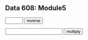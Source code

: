 <html>

<body>

<h2>Data 608: Module5</h2>

<script type="text/javascript">

document.write('<p><i>1.Create a function to reverse any word that you type in. This can be typed into either an input box or an alert box, and then print the result in a box or on the webpage.</i></p>');


document.write('<br><p>Please enter your word here :')
function reverse(word){
var reverseWord = word.split("").reverse().join("");
  return reverseWord 
}

function flip(){
    var t = document.getElementById("target");
    t.innerHTML = reverse(document.getElementById('word').value);
}

</script>
<p>
<form>
    <input id="word" type="text" size="4">
    <input type="button" value="reverse" onClick="flip();">
</form>
</p>
<div id="target"></div>






<script type="text/javascript">

document.write('<p><i> 2.Create a function that takes an input number, and prints a table with the first 20 multiples of the number, in order 5x4</i></p>');

document.write('<br><p>Please enter your number here :')

function table(num) {
    var i; 
    var table; 
    for (i=1; i < 21; i++) {
      if((i-1)%4 == 0){table += "<tr><td>" + num*i + "</td>"}
      else if(i%4 == 0) {table += "<td>" + num*i + "</td></tr>"} else (table += "<td>" + num*i + "</td>");
    }
table = "<table>"+table+"</table>"
return(table);
};



function calc(){
    var t2 = document.getElementById("target2");
    t2.innerHTML = table(document.getElementById('num').value);
}
</script>

<p>
<form>
    <input id="num" type="number" size="4">
    <input type="button" value="multiply" onClick="calc();">
</form>
</p>

<div id="target2"></div>

</body>
</html>
